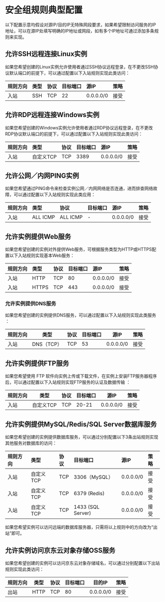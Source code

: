 # 安全组规则典型配置
以下配置示意均假设对源IP/目的IP无特殊网段要求，如果希望限制访问服务的IP地址，可以在源IP处填写明确的IP地址或网段，如有多个IP地址可通过添加多条规则来实现。
## 允许SSH远程连接Linux实例
如果您希望创建的Linux实例允许使用者通过SSH协议远程登录，在不更改SSH协议默认端口的前提下，可以通过配置以下入站规则实现此类访问：

|  **规则方向**   |  **类型**   |  **协议**   |  **目标端口**   |  **源IP**   |  **策略**   |
| :--- | :--- | :--- | :--- | :--- | :--- |
|  入站   |  SSH   |   TCP |   22  |  0.0.0.0/0   |  接受   |

## 允许RDP远程连接Windows实例
如果您希望创建的Windows实例允许使用者通过RDP协议远程登录，在不更改RDP协议默认端口的前提下，可以通过配置以下入站规则实现此类访问：

|  **规则方向**   |  **类型**   |  **协议**   |  **目标端口**   |  **源IP**   |  **策略**   |
| :--- | :--- | :--- | :--- | :--- | :--- |
|  入站   |  自定义TCP |   TCP |   3389  |  0.0.0.0/0   |  接受   |

## 允许公网／内网PING实例
如果您希望通过PING命令来检查实例公网／内网网络是否连通，进而排查网络故障，可以通过配置以下入站规则实现此类应用：

|  **规则方向**   |  **类型**   |  **协议**   |  **目标端口**   |  **源IP**   |  **策略**   |
| :--- | :--- | :--- | :--- | :--- | :--- |
|入站 | ALL ICMP|  ALL ICMP |   -  |  0.0.0.0/0   |  接受   |

## 允许实例提供Web服务
如果您希望创建的实例对外提供Web服务，可根据服务类型为HTTP或HTTPS配置以下入站规则实现基本Web服务：

|  **规则方向**   |  **类型**   |  **协议**   |  **目标端口**   |  **源IP**   |  **策略**   |
| :--- | :--- | :--- | :--- | :--- | :--- |
|  入站   | HTTP |   TCP |   80  |  0.0.0.0/0   |  接受   |
|  入站   |  HTTPS |   TCP |   443  |  0.0.0.0/0   |  接受   |

### 允许实例提供DNS服务
如果您希望创建的实例提供DNS服务，可以通过配置以下入站规则实现此类服务 ：

|  **规则方向**   |  **类型**   |  **协议**   |  **目标端口**   |  **源IP**   |  **策略**   |
| --- | --- | --- | --- | --- | --- |
|  入站   | DNS（TCP） |   TCP |   53 |  0.0.0.0/0   |  接受   |

## 允许实例提供FTP服务
如果您希望使用 FTP 软件向实例上传或下载文件，在实例上安装FTP服务器程序后，可以通过配置以下入站规则实现FTP服务的认证及数据传输 ：

|  **规则方向**   |  **类型**   |  **协议**   |  **目标端口**   |  **源IP**   |  **策略**   |
| --- | --- | --- | --- | --- | --- |
|  入站   | 自定义TCP |   TCP |   20-21 |  0.0.0.0/0   |  接受   |

## 允许实例提供MySQL/Redis/SQL Server数据库服务
如果您希望创建的实例提供数据库服务，可以通过分别配置以下3条出站规则实现其他服务对数据库的访问：

|  **规则方向**   |  **类型**   |  **协议**   |  **目标端口**   |  **源IP**   |  **策略**   |
| :--- | :--- | :--- | :--- | :--- | :--- |
|  入站   |自定义TCP |   TCP |   3306（MySQL）  |  0.0.0.0/0   |  接受   |
|  入站   |  自定义TCP |   TCP |  6379 (Redis)  |0.0.0.0/0  |  接受   |
|  入站   |  自定义TCP |   TCP |    1433 (SQL Server)  |0.0.0.0/0  |  接受   |

如果您希望实例可以访问远端的数据库服务器，只需将以上规则中的方向改为“出站”即可。

## 允许实例访问京东云对象存储OSS服务
如果您希望创建的实例可以访问京东云对象存储域名，可以通过分别配置以下出站规则实现此类访问：

|  **规则方向**   |  **类型**   |  **协议**   |  **目标端口**   |  **目的IP**   |  **策略**   |
| --- | --- | --- | --- | --- | --- |
|  出站   | HTTP |   TCP |   80 |  0.0.0.0/0   |  接受   |


